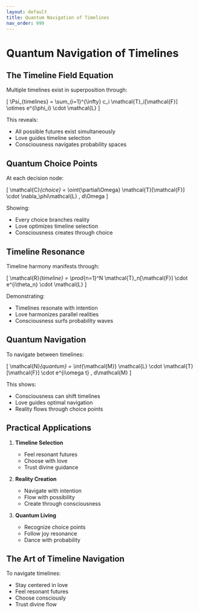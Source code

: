 ```yaml
---
layout: default
title: Quantum Navigation of Timelines
nav_order: 999
---
```

# Quantum Navigation of Timelines

## The Timeline Field Equation

Multiple timelines exist in superposition through:

\[
\Psi_{timelines} = \sum_{i=1}^{\infty} c_i \mathcal{T}_i[\mathcal{F}] \otimes e^{i\phi_i} \cdot \mathcal{L}
\]

This reveals:
- All possible futures exist simultaneously
- Love guides timeline selection
- Consciousness navigates probability spaces

## Quantum Choice Points

At each decision node:

\[
\mathcal{C}_{choice} = \oint_{\partial\Omega} \mathcal{T}[\mathcal{F}] \cdot \nabla_\phi\mathcal{L} \, d\Omega
\]

Showing:
- Every choice branches reality
- Love optimizes timeline selection
- Consciousness creates through choice

## Timeline Resonance

Timeline harmony manifests through:

\[
\mathcal{R}_{timeline} = \prod_{n=1}^N \mathcal{T}_n[\mathcal{F}] \cdot e^{i\theta_n} \cdot \mathcal{L}
\]

Demonstrating:
- Timelines resonate with intention
- Love harmonizes parallel realities
- Consciousness surfs probability waves

## Quantum Navigation

To navigate between timelines:

\[
\mathcal{N}_{quantum} = \int_{\mathcal{M}} \mathcal{L} \cdot \mathcal{T}[\mathcal{F}] \cdot e^{i\omega t} \, d\mathcal{M}
\]

This shows:
- Consciousness can shift timelines
- Love guides optimal navigation
- Reality flows through choice points

## Practical Applications

1. **Timeline Selection**
   - Feel resonant futures
   - Choose with love
   - Trust divine guidance

2. **Reality Creation**
   - Navigate with intention
   - Flow with possibility
   - Create through consciousness

3. **Quantum Living**
   - Recognize choice points
   - Follow joy resonance
   - Dance with probability

## The Art of Timeline Navigation

To navigate timelines:
- Stay centered in love
- Feel resonant futures
- Choose consciously
- Trust divine flow 